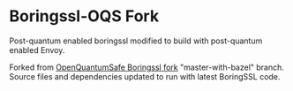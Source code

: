 # Boringssl-OQS Fork

Post-quantum enabled boringssl modified to build with post-quantum enabled Envoy.

Forked from [OpenQuantumSafe Boringssl fork](https://github.com/open-quantum-safe/boringssl) "master-with-bazel" branch. Source files and dependencies updated to run with latest BoringSSL code.
